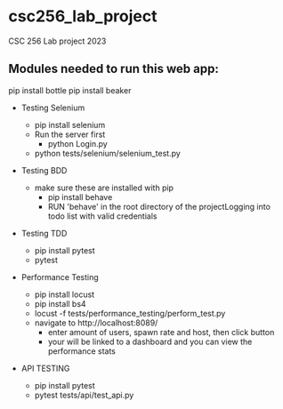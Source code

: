 # csc256_lab_project
CSC 256 Lab project 2023

Modules needed to run this web app:
-----------------------------
pip install bottle
pip install beaker




- Testing Selenium
    - pip install selenium
    - Run the server first
        - python Login.py
    - python tests/selenium/selenium_test.py


- Testing BDD
    - make sure these are installed with pip
        - pip install behave
        - RUN 'behave' in the root directory of the projectLogging into todo list with valid credentials 

- Testing TDD
    - pip install pytest
    - pytest

- Performance Testing
    - pip install locust
    - pip install bs4
    - locust -f tests/performance_testing/perform_test.py
    - navigate to http://localhost:8089/ 
        - enter amount of users, spawn rate and host, then click button
        - your will be linked to a dashboard and you can view the performance stats

- API TESTING
    - pip install pytest
    - pytest tests/api/test_api.py